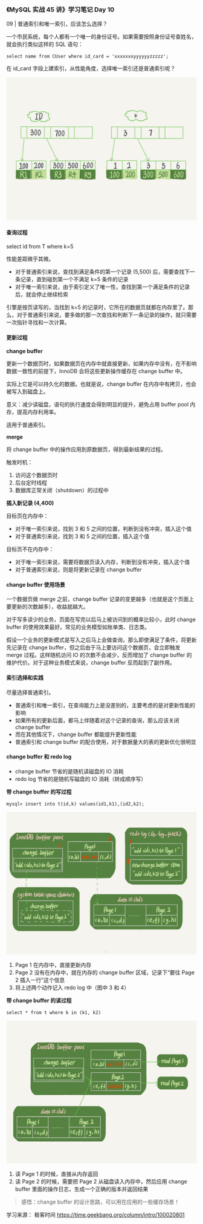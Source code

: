 ### 《MySQL 实战 45 讲》学习笔记 Day 10

09 | 普通索引和唯一索引，应该怎么选择？

一个市民系统，每个人都有一个唯一的身份证号。如果需要按照身份证号查姓名，就会执行类似这样的 SQL 语句：

```
select name from CUser where id_card = 'xxxxxxxyyyyyyzzzzz';
```

在 id_card 字段上建索引，从性能角度，选择唯一索引还是普通索引呢？

![](media/16790741730018.jpg)

#### 查询过程

select id from T where k=5

性能差距微乎其微。

* 对于普通索引来说，查找到满足条件的第一个记录 (5,500) 后，需要查找下一条记录，直到碰到第一个不满足 k=5 条件的记录
* 对于唯一索引来说，由于索引定义了唯一性，查找到第一个满足条件的记录后，就会停止继续检索

引擎是按页读写的，当找到 k=5 的记录时，它所在的数据页就都在内存里了。那么，对于普通索引来说，要多做的那一次查找和判断下一条记录的操作，就只需要一次指针寻找和一次计算。

#### 更新过程

**change buffer**

更新一个数据页时，如果数据页在内存中就直接更新，如果内存中没有，在不影响数据一致性的前提下，InnoDB 会将这些更新操作缓存在 change buffer 中。

实际上它是可以持久化的数据。也就是说，change buffer 在内存中有拷贝，也会被写入到磁盘上。

意义：减少读磁盘，语句的执行速度会得到明显的提升，避免占用 buffer pool 内存，提高内存利用率。

适用于普通索引。

**merge**

将 change buffer 中的操作应用到原数据页，得到最新结果的过程。

触发时机：

1. 访问这个数据页时
2. 后台定时线程
3. 数据库正常关闭（shutdown）的过程中

**插入新记录 (4,400)**

目标页在内存中：

* 对于唯一索引来说，找到 3 和 5 之间的位置，判断到没有冲突，插入这个值
* 对于普通索引来说，找到 3 和 5 之间的位置，插入这个值

目标页不在内存中：

* 对于唯一索引来说，需要将数据页读入内存，判断到没有冲突，插入这个值
* 对于普通索引来说，则是将更新记录在 change buffer

#### change buffer 使用场景

一个数据页做 merge 之前，change buffer 记录的变更越多（也就是这个页面上要更新的次数越多），收益就越大。

对于写多读少的业务，页面在写完以后马上被访问到的概率比较小，此时 change buffer 的使用效果最好。常见的业务模型如账单类、日志类。

假设一个业务的更新模式是写入之后马上会做查询，那么即使满足了条件，将更新先记录在 change buffer，但之后由于马上要访问这个数据页，会立即触发 merge 过程。这样随机访问 IO 的次数不会减少，反而增加了 change buffer 的维护代价。对于这种业务模式来说，change buffer 反而起到了副作用。

#### 索引选择和实践

尽量选择普通索引。

* 普通索引和唯一索引，在查询能力上是没差别的，主要考虑的是对更新性能的影响
* 如果所有的更新后面，都马上伴随着对这个记录的查询，那么应该关闭 change buffer
* 而在其他情况下，change buffer 都能提升更新性能
* 普通索引和 change buffer 的配合使用，对于数据量大的表的更新优化很明显

#### change buffer 和 redo log

* change buffer 节省的是随机读磁盘的 IO 消耗
* redo log 节省的是随机写磁盘的 IO 消耗（转成顺序写）


**带 change buffer 的写过程**

```
mysql> insert into t(id,k) values(id1,k1),(id2,k2);
```

![](media/16790758408500.jpg)

1. Page 1 在内存中，直接更新内存
2. Page 2 没有在内存中，就在内存的 change buffer 区域，记录下“要往 Page 2 插入一行”这个信息
3. 将上述两个动作记入 redo log 中（图中 3 和 4）

**带 change buffer 的读过程**

```
select * from t where k in (k1, k2)
```

![](media/16790760649911.jpg)

1. 读 Page 1 的时候，直接从内存返回
2. 读 Page 2 的时候，需要把 Page 2 从磁盘读入内存中，然后应用 change buffer 里面的操作日志，生成一个正确的版本并返回结果

> 感悟：change buffer 的设计思路，可以用在应用的一些缓存场景！

学习来源： 极客时间 https://time.geekbang.org/column/intro/100020801

